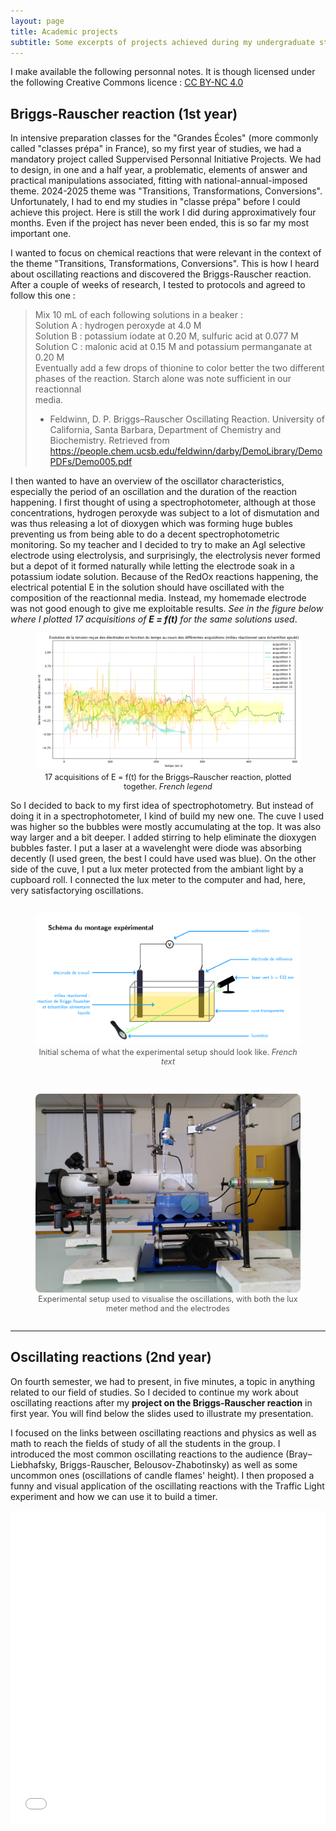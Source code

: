 ```yaml
---
layout: page
title: Academic projects
subtitle: Some excerpts of projects achieved during my undergraduate studies.
---
```


I make available the following personnal notes. It is though licensed under the following Creative Commons licence : <a href="https://creativecommons.org/licenses/by-nc/4.0/">CC BY-NC 4.0</a><img src="https://mirrors.creativecommons.org/presskit/icons/cc.svg" alt="" style="max-width: 1em;max-height:1em;margin-left: .2em;"><img src="https://mirrors.creativecommons.org/presskit/icons/by.svg" alt="" style="max-width: 1em;max-height:1em;margin-left: .2em;"><img src="https://mirrors.creativecommons.org/presskit/icons/nc.svg" alt="" style="max-width: 1em;max-height:1em;margin-left: .2em;">

## Briggs-Rauscher reaction (1st year)

In intensive preparation classes for the "Grandes Écoles" (more commonly called "classes prépa" in France), so my first year of studies, we had a mandatory project called Suppervised Personnal Initiative Projects. We had to design, in one and a half year, a problematic, elements of answer and practical manipulations associated, fitting with national-annual-imposed theme. 2024-2025 theme was "Transitions, Transformations, Conversions". Unfortunately, I had to end my studies in "classe prépa" before I could achieve this project. Here is still the work I did during approximatively four months. Even if the project has never been ended, this is so far my most important one.

I wanted to focus on chemical reactions that were relevant in the context of the theme "Transitions, Transformations, Conversions". This is how I heard about oscillating reactions and discovered the Briggs-Rauscher reaction. After a couple of weeks of research, I tested to protocols and agreed to follow this one :

> Mix 10 mL of each following solutions in a beaker :<br>
> Solution A : hydrogen peroxyde at 4.0 M<br>
> Solution B : potassium iodate at 0.20 M, sulfuric acid at 0.077 M<br>
> Solution C : malonic acid at 0.15 M and potassium permanganate at 0.20 M<br>
> Eventually add a few drops of thionine to color better the two different phases of the reaction. Starch alone was note sufficient in our reactionnal<br> media.
> - Feldwinn, D. P. Briggs–Rauscher Oscillating Reaction. University of California, Santa Barbara, Department of Chemistry and Biochemistry. Retrieved from https://people.chem.ucsb.edu/feldwinn/darby/DemoLibrary/DemoPDFs/Demo005.pdf

I then wanted to have an overview of the oscillator characteristics, especially the period of an oscillation and the duration of the reaction happening. I first thought of using a spectrophotometer, although at those concentrations, hydrogen peroxyde was subject to a lot of dismutation and was thus releasing a lot of dioxygen which was forming huge bubles preventing us from being able to do a decent spectrophotometric monitoring.
So my teacher and I decided to try to make an AgI selective electrode using electrolysis, and surprisingly, the electrolysis never formed but a depot of it formed naturally while letting the electrode soak in a potassium iodate solution. Because of the RedOx reactions happening, the electrical potential E in the solution should have oscillated with the composition of the reactionnal media. Instead, my homemade electrode was not good enough to give me exploitable results. _See in the figure below where I plotted 17 acquisitions of **E = f(t)** for the same solutions used_.

<figure>
  <img
    src="/assets/img/tipe_electrodes.png"
    alt="Graph of E = f(t) using AgI selective homemade electrode for the Briggs-Rauscher reaction"
    width="1200"
    height="600"
    loading="lazy"
    style="max-width:100%;height:auto;display:block;margin:0 auto;"
  />
  <figcaption style="text-align:center;font-size:0.9em;margin-top:0.4em;">
    17 acquisitions of E = f(t) for the Briggs–Rauscher reaction, plotted together. <i>French legend</i>
  </figcaption>
</figure>

So I decided to back to my first idea of spectrophotometry. But instead of doing it in a spectrophotometer, I kind of build my new one. The cuve I used was higher so the bubbles were mostly accumulating at the top. It was also way larger and a bit deeper. I added stirring to help eliminate the dioxygen bubbles faster. I put a laser at a wavelenght were diode was absorbing decently (I used green, the best I could have used was blue). On the other side of the cuve, I put a lux meter protected from the ambiant light by a cupboard roll. I connected the lux meter to the computer and had, here, very satisfactorying oscillations.

<div style="display: flex; justify-content: center; gap: 1rem; flex-wrap: wrap;">
  <figure style="flex: 1; text-align: center; min-width: 250px;">
    <img src="/assets/img/tipe_schema.png"
         alt="Initial schema of what the experimental setup should look like"
         style="max-width: 100%; height: auto; border-radius: 8px;">
    <figcaption style="font-size: 0.9em; color: #555;">Initial schema of what the experimental setup should look like. <i>French text</i></figcaption>
  </figure>

  <figure style="flex: 1; text-align: center; min-width: 250px;">
    <img src="/assets/img/tipe_dispositif.jpg"
         alt="Experimental setup used to visualise the oscillations, with both the lux meter method and the electrodes"
         style="max-width: 100%; height: auto; border-radius: 8px;">
    <figcaption style="font-size: 0.9em; color: #555;">Experimental setup used to visualise the oscillations, with both the lux meter method and the electrodes</figcaption>
  </figure>
</div>


---

## Oscillating reactions (2nd year)

On fourth semester, we had to present, in five minutes, a topic in anything related to our field of studies. So I decided to continue my work about oscillating reactions after my **project on the Briggs-Rauscher reaction** in first year. You will find below the slides used to illustrate my presentation.

I focused on the links between oscillating reactions and physics as well as math to reach the fields of study of all the students in the group. I introduced the most common oscillating reactions to the audience (Bray–Liebhafsky, Briggs-Rauscher, Belousov-Zhabotinsky) as well as some uncommon ones (oscillations of candle flames' height). I then proposed a funny and visual application of the oscillating reactions with the Traffic Light experiment and how we can use it to build a timer.

<iframe
  src="/assets/files/Oscillations diaporama.pdf"
  width="100%"
  height="500px"
  style="border: none;"
>
</iframe>
